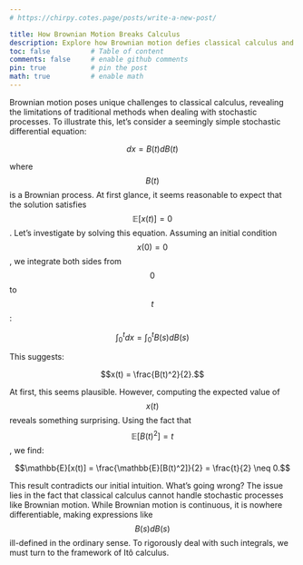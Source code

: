 ```yaml
---
# https://chirpy.cotes.page/posts/write-a-new-post/

title: How Brownian Motion Breaks Calculus
description: Explore how Brownian motion defies classical calculus and why Itô calculus is essential for stochastic processes, with clear examples and insights
toc: false          # Table of content
comments: false     # enable github comments
pin: true           # pin the post
math: true          # enable math
---
```


Brownian motion poses unique challenges to classical calculus, revealing the limitations of traditional methods when dealing with stochastic processes. To illustrate this, let’s consider a seemingly simple stochastic differential equation:

$$dx = B(t) dB(t)$$

where $$B(t)$$ is a Brownian process. At first glance, it seems reasonable to expect that the solution satisfies $$\mathbb{E}[x(t)] = 0$$. Let’s investigate by solving this equation. Assuming an initial condition $$x(0) = 0$$, we integrate both sides from $$0$$ to $$t$$:

$$\int_0^t dx = \int_0^t B(s) dB(s)$$

This suggests:

$$x(t) = \frac{B(t)^2}{2}.$$

At first, this seems plausible. However, computing the expected value of $$x(t)$$ reveals something surprising. Using the fact that $$\mathbb{E}[B(t)^2] = t$$, we find:

$$\mathbb{E}[x(t)] = \frac{\mathbb{E}[B(t)^2]}{2} = \frac{t}{2} \neq 0.$$

This result contradicts our initial intuition. What’s going wrong? The issue lies in the fact that classical calculus cannot handle stochastic processes like Brownian motion. While Brownian motion is continuous, it is nowhere differentiable, making expressions like $$B(s)dB(s)$$ ill-defined in the ordinary sense. To rigorously deal with such integrals, we must turn to the framework of Itô calculus.